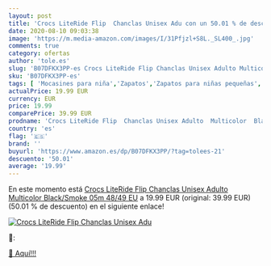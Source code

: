 ```yaml
---
layout: post
title: 'Crocs LiteRide Flip  Chanclas Unisex Adu con un 50.01 % de descuento'
date: 2020-08-10 09:03:38
image: 'https://m.media-amazon.com/images/I/31Pfjzl+S8L._SL400_.jpg'
comments: true
category: ofertas
author: 'tole.es'
slug: 'B07DFKX3PP-es Crocs LiteRide Flip Chanclas Unisex Adulto Multicolor...'
sku: 'B07DFKX3PP-es'
tags: [ 'Mocasines para niña','Zapatos','Zapatos para niñas pequeñas','Zapatos y complementos','chanclas', ]
actualPrice: 19.99 EUR
currency: EUR
price: 19.99
comparePrice: 39.99 EUR
prodname: 'Crocs LiteRide Flip  Chanclas Unisex Adulto  Multicolor  Black/Smoke 05m   48/49 EU'
country: 'es'
flag: '🇪🇸'
brand: ''
buyurl: 'https://www.amazon.es/dp/B07DFKX3PP/?tag=tolees-21'
descuento: '50.01'
average: '19.99'
---
```


En este momento está [Crocs LiteRide Flip  Chanclas Unisex Adulto  Multicolor  Black/Smoke 05m   48/49 EU](https://www.amazon.es/dp/B07DFKX3PP/?tag=tolees-21) a 19.99 EUR (original: 39.99 EUR) (50.01 %  de descuento) en el siguiente enlace!

[![Crocs LiteRide Flip  Chanclas Unisex Adu](https://m.media-amazon.com/images/I/31Pfjzl+S8L._SL400_.jpg)](https://www.amazon.es/dp/B07DFKX3PP/?tag=tolees-21)

🔎:


[🛒 Aquí!!!](https://www.amazon.es/dp/B07DFKX3PP/?tag=tolees-21)
